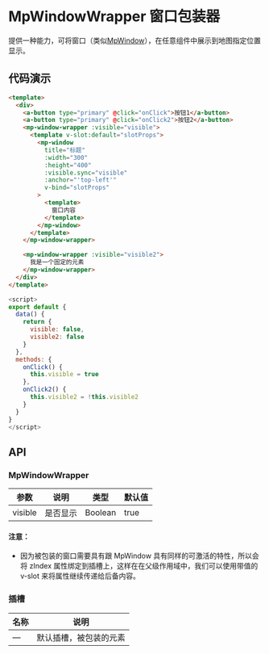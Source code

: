 # MpWindowWrapper 窗口包装器

提供一种能力，可将窗口（类似[MpWindow](/zh/components/window.html)），在任意组件中展示到地图指定位置显示。

## 代码演示

```html
<template>
  <div>
    <a-button type="primary" @click="onClick">按钮1</a-button>
    <a-button type="primary" @click="onClick2">按钮2</a-button>
    <mp-window-wrapper :visible="visible">
      <template v-slot:default="slotProps">
        <mp-window
          title="标题"
          :width="300"
          :height="400"
          :visible.sync="visible"
          :anchor="'top-left'"
          v-bind="slotProps"
        >
          <template>
            窗口内容
          </template>
        </mp-window>
      </template>
    </mp-window-wrapper>

    <mp-window-wrapper :visible="visible2">
      我是一个固定的元素
    </mp-window-wrapper>
  </div>
</template>
```

```js
<script>
export default {
  data() {
    return {
      visible: false,
      visible2: false
    }
  },
  methods: {
    onClick() {
      this.visible = true
    },
    onClick2() {
      this.visible2 = !this.visible2
    }
  }
}
</script>
```

## API

### MpWindowWrapper

| 参数    | 说明     | 类型    | 默认值 |
| ------- | -------- | ------- | ------ |
| visible | 是否显示 | Boolean | true   |

#### 注意：

- 因为被包装的窗口需要具有跟 MpWindow 具有同样的可激活的特性，所以会将 zIndex 属性绑定到插槽上，这样在在父级作用域中，我们可以使用带值的 v-slot 来将属性继续传递给后备内容。

### 插槽

| 名称 | 说明                   |
| ---- | ---------------------- |
| —    | 默认插槽，被包装的元素 |
